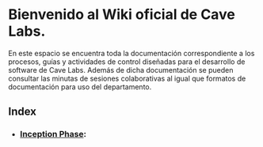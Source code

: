# Bienvenido al Wiki oficial de Cave Labs.
En este espacio se encuentra toda la documentación correspondiente a los procesos, guías y actividades de control diseñadas para el desarrollo de software de Cave Labs. Además de dicha documentación se pueden consultar las minutas de sesiones colaborativas al igual que formatos de documentación para uso del departamento.

## Index


* ### [Inception Phase](https://github.com/CaveLabs-1/Wiki/blob/master/Inception%20phase.md):
